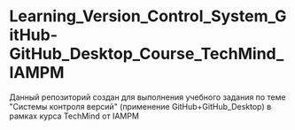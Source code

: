 # Learning_Version_Control_System_GitHub-GitHub_Desktop_Course_TechMind_IAMPM
Данный репозиторий создан для выполнения учебного задания по теме "Системы контроля версий" (применение GitHub+GitHub_Desktop) в рамках курса TechMind от IAMPM
